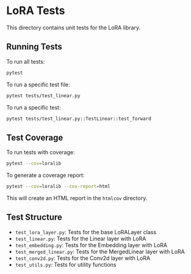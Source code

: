 # LoRA Tests

This directory contains unit tests for the LoRA library.

## Running Tests

To run all tests:

```bash
pytest
```

To run a specific test file:

```bash
pytest tests/test_linear.py
```

To run a specific test:

```bash
pytest tests/test_linear.py::TestLinear::test_forward
```

## Test Coverage

To run tests with coverage:

```bash
pytest --cov=loralib
```

To generate a coverage report:

```bash
pytest --cov=loralib --cov-report=html
```

This will create an HTML report in the `htmlcov` directory.

## Test Structure

- `test_lora_layer.py`: Tests for the base LoRALayer class
- `test_linear.py`: Tests for the Linear layer with LoRA
- `test_embedding.py`: Tests for the Embedding layer with LoRA
- `test_merged_linear.py`: Tests for the MergedLinear layer with LoRA
- `test_conv2d.py`: Tests for the Conv2d layer with LoRA
- `test_utils.py`: Tests for utility functions
